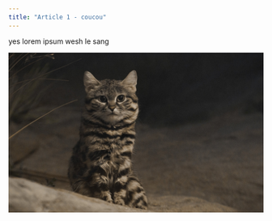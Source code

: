 ```yaml
---
title: "Article 1 - coucou"
---
```

yes lorem ipsum wesh le sang

![photo d'un petit chat trop meugnon](/images/1620139706_59-oir_mobi-p-chernolapii-kot-zhivotnie-krasivo-foto-64.jpg)